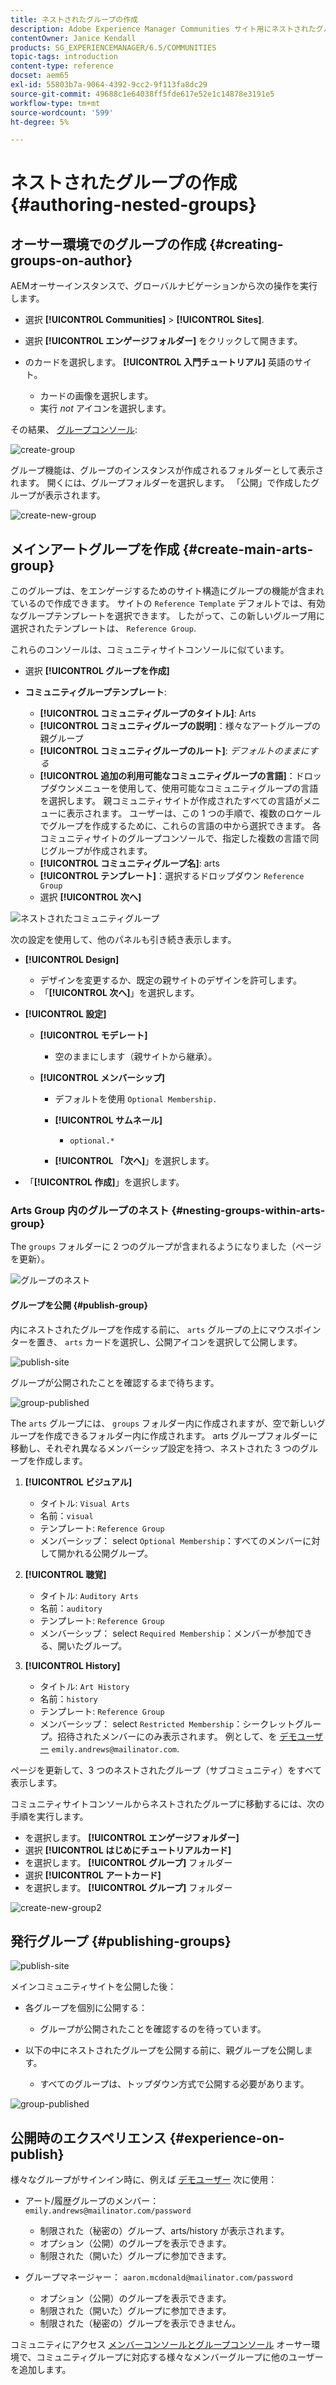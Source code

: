 ```yaml
---
title: ネストされたグループの作成
description: Adobe Experience Manager Communities サイト用にネストされたグループを作成する方法を説明します。
contentOwner: Janice Kendall
products: SG_EXPERIENCEMANAGER/6.5/COMMUNITIES
topic-tags: introduction
content-type: reference
docset: aem65
exl-id: 55803b7a-9064-4392-9cc2-9f113fa8dc29
source-git-commit: 49688c1e64038ff5fde617e52e1c14878e3191e5
workflow-type: tm+mt
source-wordcount: '599'
ht-degree: 5%

---
```


# ネストされたグループの作成{#authoring-nested-groups}

## オーサー環境でのグループの作成 {#creating-groups-on-author}

AEMオーサーインスタンスで、グローバルナビゲーションから次の操作を実行します。

* 選択 **[!UICONTROL Communities]** > **[!UICONTROL Sites]**.
* 選択 **[!UICONTROL エンゲージフォルダー]** をクリックして開きます。
* のカードを選択します。 **[!UICONTROL 入門チュートリアル]** 英語のサイト。

   * カードの画像を選択します。
   * 実行 *not* アイコンを選択します。

その結果、 [グループコンソール](/help/communities/groups.md):

![create-group](assets/create-group.png)

グループ機能は、グループのインスタンスが作成されるフォルダーとして表示されます。 開くには、グループフォルダーを選択します。 「公開」で作成したグループが表示されます。

![create-new-group](assets/create-new-group.png)

## メインアートグループを作成 {#create-main-arts-group}

このグループは、をエンゲージするためのサイト構造にグループの機能が含まれているので作成できます。 サイトの `Reference Template` デフォルトでは、有効なグループテンプレートを選択できます。 したがって、この新しいグループ用に選択されたテンプレートは、 `Reference Group`.

これらのコンソールは、コミュニティサイトコンソールに似ています。

* 選択 **[!UICONTROL グループを作成]**

* **コミュニティグループテンプレート**:

   * **[!UICONTROL コミュニティグループのタイトル]**: Arts
   * **[!UICONTROL コミュニティグループの説明]**：様々なアートグループの親グループ
   * **[!UICONTROL コミュニティグループのルート]**: *デフォルトのままにする*
   * **[!UICONTROL 追加の利用可能なコミュニティグループの言語]**：ドロップダウンメニューを使用して、使用可能なコミュニティグループの言語を選択します。 親コミュニティサイトが作成されたすべての言語がメニューに表示されます。 ユーザーは、この 1 つの手順で、複数のロケールでグループを作成するために、これらの言語の中から選択できます。 各コミュニティサイトのグループコンソールで、指定した複数の言語で同じグループが作成されます。
   * **[!UICONTROL コミュニティグループ名]**: arts
   * **[!UICONTROL テンプレート]**：選択するドロップダウン `Reference Group`
   * 選択 **[!UICONTROL 次へ]**

![ネストされたコミュニティグループ](assets/parent-to-nestedgroup.png)

次の設定を使用して、他のパネルも引き続き表示します。

* **[!UICONTROL Design]**

   * デザインを変更するか、既定の親サイトのデザインを許可します。
   * 「**[!UICONTROL 次へ]**」を選択します。

* **[!UICONTROL 設定]**

   * **[!UICONTROL モデレート]**

      * 空のままにします（親サイトから継承）。

   * **[!UICONTROL メンバーシップ]**

      * デフォルトを使用 `Optional Membership.`

      * **[!UICONTROL サムネール]**
         * `optional.*`

      * **[!UICONTROL 「次へ]**」を選択します。

* 「**[!UICONTROL 作成]**」を選択します。

### Arts Group 内のグループのネスト {#nesting-groups-within-arts-group}

The `groups` フォルダーに 2 つのグループが含まれるようになりました（ページを更新）。

![グループのネスト](assets/create-community-group.png)

#### グループを公開 {#publish-group}

内にネストされたグループを作成する前に、 `arts` グループの上にマウスポインターを置き、 `arts` カードを選択し、公開アイコンを選択して公開します。

![publish-site](assets/publish-site.png)

グループが公開されたことを確認するまで待ちます。

![group-published](assets/group-published.png)

The `arts` グループには、 `groups` フォルダー内に作成されますが、空で新しいグループを作成できるフォルダー内に作成されます。 arts グループフォルダーに移動し、それぞれ異なるメンバーシップ設定を持つ、ネストされた 3 つのグループを作成します。

1. **[!UICONTROL ビジュアル]**

   * タイトル: `Visual Arts`
   * 名前：`visual`
   * テンプレート: `Reference Group`
   * メンバーシップ： select `Optional Membership`：すべてのメンバーに対して開かれる公開グループ。

1. **[!UICONTROL 聴覚]**

   * タイトル: `Auditory Arts`
   * 名前：`auditory`
   * テンプレート: `Reference Group`
   * メンバーシップ： select `Required Membership`：メンバーが参加できる、開いたグループ。

1. **[!UICONTROL History]**

   * タイトル: `Art History`
   * 名前：`history`
   * テンプレート: `Reference Group`
   * メンバーシップ： select `Restricted Membership`：シークレットグループ。招待されたメンバーにのみ表示されます。 例として、を [デモユーザー](/help/communities/tutorials.md#demo-users) `emily.andrews@mailinator.com`.

ページを更新して、3 つのネストされたグループ（サブコミュニティ）をすべて表示します。

コミュニティサイトコンソールからネストされたグループに移動するには、次の手順を実行します。

* を選択します。 **[!UICONTROL エンゲージフォルダー]**
* 選択 **[!UICONTROL はじめにチュートリアルカード]**
* を選択します。 **[!UICONTROL グループ]** フォルダー
* 選択 **[!UICONTROL アートカード]**
* を選択します。 **[!UICONTROL グループ]** フォルダー

![create-new-group2](assets/create-new-group2.png)

## 発行グループ {#publishing-groups}

![publish-site](assets/publish-site.png)

メインコミュニティサイトを公開した後：

* 各グループを個別に公開する：

   * グループが公開されたことを確認するのを待っています。

* 以下の中にネストされたグループを公開する前に、親グループを公開します。

   * すべてのグループは、トップダウン方式で公開する必要があります。

![group-published](assets/group-published.png)

## 公開時のエクスペリエンス {#experience-on-publish}

様々なグループがサインイン時に、例えば [デモユーザー](/help/communities/tutorials.md#demo-users) 次に使用：

* アート/履歴グループのメンバー： `emily.andrews@mailinator.com/password`
   * 制限された（秘密の）グループ、arts/history が表示されます。
   * オプション（公開）のグループを表示できます。
   * 制限された（開いた）グループに参加できます。

* グループマネージャー： `aaron.mcdonald@mailinator.com/password`

   * オプション（公開）のグループを表示できます。
   * 制限された（開いた）グループに参加できます。
   * 制限された（秘密の）グループを表示できません。

コミュニティにアクセス [メンバーコンソールとグループコンソール](/help/communities/members.md) オーサー環境で、コミュニティグループに対応する様々なメンバーグループに他のユーザーを追加します。
